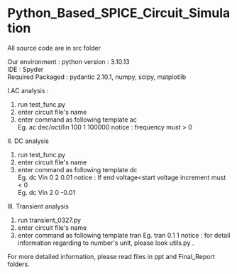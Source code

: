 # Python_Based_SPICE_Circuit_Simulation

All source code are in src folder

Our environment : 
python version : 3.10.13  
IDE : Spyder  
Required Packaged : pydantic 2.10.1, numpy, scipy, matplotlib  


I.AC analysis :
1. run test_func.py
2. enter circuit file's name
3. enter command as following template
  ac <variation type> <number of points> <start frequency> <stop frequency>  
  Eg. ac dec/oct/lin 100 1 100000
notice : frequency must > 0

II. DC analysis
1. run test_func.py
2. enter circuit file's name
3. enter command as following template
  dc <source> <start value> <stop value> <increment>  
  Eg. dc Vin 0 2 0.01
notice : If end voltage<start voltage increment must < 0  
  Eg. dc Vin 2 0 -0.01

III. Transient analysis
1. run transient_0327.py
2. enter circuit file's name
3. enter command as following template  tran <step size> <stop time>
   Eg. tran 0.1 1
   notice : for detail information regarding to number's unit, please look utils.py .

For more detailed information, please read files in ppt and Final_Report folders.

   
